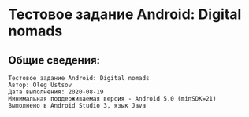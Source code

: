 # Тестовое задание Android: Digital nomads

Общие сведения:
-----------------
    Тестовое задание Android: Digital nomads 
    Автор: Oleg Ustsov
    Дата выполнения: 2020-08-19
    Минимальная поддерживаемая версия - Android 5.0 (minSDK=21)
    Выполнено в Android Studio 3, язык Java
